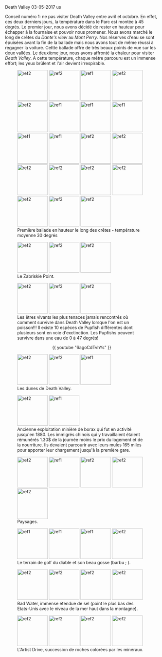 Death Valley
03-05-2017
us

Conseil numéro 1: ne pas visiter Death Valley entre avril et octobre. En effet, ces deux derniers jours, la température dans le Parc est montée à 45 degrés. Le premier jour, nous avons décidé de rester en hauteur pour échapper à la fournaise et pouvoir nous promener. Nous avons marché le long de crêtes du *Dante's view* au *Mont Perry*. Nos réserves d'eau se sont épuisées avant la fin de la ballade mais nous avons tout de même réussi à regagner la voiture. Cettte ballade offre de très beaux points de vue sur les deux vallées. Le deuxième jour, nous avons affronté la chaleur pour visiter *Death Valley*. A cette température, chaque mètre parcouru est un immense effort; les yeux brûlent et l'air devient irrespirable.

<figure>
  <img src='{{ imgThumb "1.jpg"}}' data-image-opened='{{img "1.jpg" }}' class="image" alt="ref2" style="width:100px"/>
  <img src='{{ imgThumb "2.jpg"}}' data-image-opened='{{img "2.jpg" }}' class="image" alt="ref2" style="width:100px"/>
  <img src='{{ imgThumb "3.jpg"}}' data-image-opened='{{img "3.jpg" }}' class="image" alt="ref1" style="width:100px"/>
  <img src='{{ imgThumb "4.jpg"}}' data-image-opened='{{img "4.jpg" }}' class="image" alt="ref2" style="width:100px"/>
  <img src='{{ imgThumb "5.jpg"}}' data-image-opened='{{img "5.jpg" }}' class="image" alt="ref2" style="width:100px"/>
  <img src='{{ imgThumb "6.jpg"}}' data-image-opened='{{img "6.jpg" }}' class="image" alt="ref1" style="width:100px"/>
  <img src='{{ imgThumb "7.jpg"}}' data-image-opened='{{img "7.jpg" }}' class="image" alt="ref1" style="width:100px"/>
  <img src='{{ imgThumb "8.jpg"}}' data-image-opened='{{img "8.jpg" }}' class="image" alt="ref1" style="width:100px"/>
  <img src='{{ imgThumb "9.jpg"}}' data-image-opened='{{img "9.jpg" }}' class="image" alt="ref1" style="width:100px"/>
  <img src='{{ imgThumb "10.jpg"}}' data-image-opened='{{img "10.jpg" }}' class="image" alt="ref1" style="width:100px"/>
  <img src='{{ imgThumb "11.jpg"}}' data-image-opened='{{img "11.jpg" }}' class="image" alt="ref2" style="width:100px"/>
  <img src='{{ imgThumb "12.jpg"}}' data-image-opened='{{img "12.jpg" }}' class="image" alt="ref2" style="width:100px"/>
  <img src='{{ imgThumb "13.jpg"}}' data-image-opened='{{img "13.jpg" }}' class="image" alt="ref2" style="width:100px"/>
  <img src='{{ imgThumb "14.jpg"}}' data-image-opened='{{img "14.jpg" }}' class="image" alt="ref2" style="width:100px"/>
  <img src='{{ imgThumb "15.jpg"}}' data-image-opened='{{img "15.jpg" }}' class="image" alt="ref2" style="width:100px"/>
  <img src='{{ imgThumb "16.jpg"}}' data-image-opened='{{img "16.jpg" }}' class="image" alt="ref2" style="width:100px"/>
  <img src='{{ imgThumb "17.jpg"}}' data-image-opened='{{img "17.jpg" }}' class="image" alt="ref2" style="width:100px"/>
  <img src='{{ imgThumb "18.jpg"}}' data-image-opened='{{img "18.jpg" }}' class="image" alt="ref2" style="width:100px"/>
  <img src='{{ imgThumb "19.jpg"}}' data-image-opened='{{img "19.jpg" }}' class="image" alt="ref2" style="width:100px"/>
<figcaption>Première ballade en hauteur le long des crêtes - température moyenne 30 degrés</figcaption>
</figure>

<figure>
 <img src='{{ imgThumb "20.jpg"}}' data-image-opened='{{img "20.jpg" }}' class="image" alt="ref2" style="width:100px"/>
  <img src='{{ imgThumb "21.jpg"}}' data-image-opened='{{img "21.jpg" }}' class="image" alt="ref2" style="width:100px"/>
  <img src='{{ imgThumb "22.jpg"}}' data-image-opened='{{img "22.jpg" }}' class="image" alt="ref2" style="width:100px"/>
<figcaption>Le Zabriskie Point.</figcaption>
</figure>

<figure> 
  <img src='{{ imgThumb "23.jpg"}}' data-image-opened='{{img "23.jpg" }}' class="image" alt="ref2" style="width:100px"/>
  <img src='{{ imgThumb "24.jpg"}}' data-image-opened='{{img "24.jpg" }}' class="image" alt="ref2" style="width:100px"/>
  <img src='{{ imgThumb "25.jpg"}}' data-image-opened='{{img "25.jpg" }}' class="image" alt="ref2" style="width:100px"/>
<figcaption>Les êtres vivants les plus tenaces jamais rencontrés où comment survivre dans Death Valley lorsque l'on est un poisson!!! Il existe 10 espèces de Pupfish différentes dont plusieurs sont en voie d'exctinction. Les Pupfishs peuvent survivre dans une eau de 0 à 47 degrés!</figcaption>
</figure>

<div style="text-align: center;">
  {{ youtube "6agoCdTvhYs" }}
</div>

<figure>
  <img src='{{ imgThumb "26.jpg"}}' data-image-opened='{{img "26.jpg" }}' class="image" alt="ref2" style="width:100px"/>
  <img src='{{ imgThumb "27.jpg"}}' data-image-opened='{{img "27.jpg" }}' class="image" alt="ref2" style="width:100px"/>
  <img src='{{ imgThumb "28.jpg"}}' data-image-opened='{{img "28.jpg" }}' class="image" alt="ref1" style="width:100px"/>
<figcaption>Les dunes de Death Valley.</figcaption>
</figure>

<figure>
  <img src='{{ imgThumb "30.jpg"}}' data-image-opened='{{img "30.jpg" }}' class="image" alt="ref2" style="width:100px"/>
  <img src='{{ imgThumb "31.jpg"}}' data-image-opened='{{img "31.jpg" }}' class="image" alt="ref1" style="width:100px"/>
<figcaption>Ancienne exploitation minière de borax qui fut en activité jusqu'en 1880. Les immigrés chinois qui y travaillaient étaient rémunérés 1.30$ de la journée moins le prix du logement et de la nourriture. Ils devaient parcourir avec leurs mules 165 miles pour apporter leur chargement jusqu'à la première gare.</figcaption>
</figure>

<figure> 
  <img src='{{ imgThumb "29.jpg"}}' data-image-opened='{{img "29.jpg" }}' class="image" alt="ref2" style="width:100px"/>
  <img src='{{ imgThumb "32.jpg"}}' data-image-opened='{{img "32.jpg" }}' class="image" alt="ref1" style="width:100px"/>
  <img src='{{ imgThumb "41.jpg"}}' data-image-opened='{{img "41.jpg" }}' class="image" alt="ref2" style="width:100px"/>
  <img src='{{ imgThumb "46.jpg"}}' data-image-opened='{{img "46.jpg" }}' class="image" alt="ref2" style="width:100px"/>
  <img src='{{ imgThumb "47.jpg"}}' data-image-opened='{{img "47.jpg" }}' class="image" alt="ref2" style="width:100px"/>
<figcaption>Paysages.</figcaption>
</figure>

<figure> 
  <img src='{{ imgThumb "33.jpg"}}' data-image-opened='{{img "33.jpg" }}' class="image" alt="ref1" style="width:100px"/>
  <img src='{{ imgThumb "34.jpg"}}' data-image-opened='{{img "34.jpg" }}' class="image" alt="ref1" style="width:100px"/>
  <img src='{{ imgThumb "35.jpg"}}' data-image-opened='{{img "35.jpg" }}' class="image" alt="ref1" style="width:100px"/>
  <img src='{{ imgThumb "36.jpg"}}' data-image-opened='{{img "36.jpg" }}' class="image" alt="ref2" style="width:100px"/>
<figcaption>Le terrain de golf du diable et son beau gosse (barbu ; ).</figcaption>
</figure>

<figure>
  <img src='{{ imgThumb "37.jpg"}}' data-image-opened='{{img "37.jpg" }}' class="image" alt="ref2" style="width:100px"/>
  <img src='{{ imgThumb "38.jpg"}}' data-image-opened='{{img "38.jpg" }}' class="image" alt="ref2" style="width:100px"/>
  <img src='{{ imgThumb "39.jpg"}}' data-image-opened='{{img "39.jpg" }}' class="image" alt="ref2" style="width:100px"/>
  <img src='{{ imgThumb "40.jpg"}}' data-image-opened='{{img "40.jpg" }}' class="image" alt="ref2" style="width:100px"/>
<figcaption>Bad Water, immense étendue de sel (point le plus bas des Etats-Unis avec le niveau de la mer haut dans la montagne).</figcaption>
</figure>

<figure>
  <img src='{{ imgThumb "42.jpg"}}' data-image-opened='{{img "42.jpg" }}' class="image" alt="ref2" style="width:100px"/>
  <img src='{{ imgThumb "43.jpg"}}' data-image-opened='{{img "43.jpg" }}' class="image" alt="ref2" style="width:100px"/>
  <img src='{{ imgThumb "44.jpg"}}' data-image-opened='{{img "44.jpg" }}' class="image" alt="ref2" style="width:100px"/>
  <img src='{{ imgThumb "45.jpg"}}' data-image-opened='{{img "45.jpg" }}' class="image" alt="ref2" style="width:100px"/>
<figcaption>L'Artist Drive, succession de roches colorées par les minéraux.</figcaption>
</figure>


